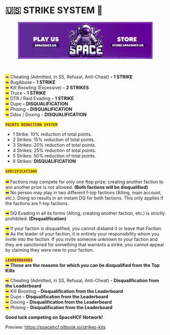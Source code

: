# 🇺🇸 STRIKE SYSTEM 🚫

<figure><img src=".gitbook/assets/image (5).png" alt=""><figcaption></figcaption></figure>

<figure><img src="https://media.discordapp.net/attachments/1191819371543277630/1271237647817244743/BannerSpace.jpg?ex=66b69bd1&#x26;is=66b54a51&#x26;hm=f09b5e12ca8636bd2f3ef7ff218ccd644a59e9a0429ea230fcf6904e610e8591&#x26;=&#x26;format=webp&#x26;width=412&#x26;height=112" alt="" width="563"><figcaption></figcaption></figure>

<mark style="color:purple;">➥</mark> Cheating (Admitted, in SS, Refusal, Anti-Cheat) **-** **1 STRIKE**\
<mark style="color:purple;">➥</mark> BugAbuse **-** **1 STRIKE**\
<mark style="color:purple;">➥</mark> Kill Boosting (Excessive) **-** **2 STRIKES**\
<mark style="color:purple;">➥</mark> Truce **-** **1 STRIKE**\
<mark style="color:purple;">➥</mark> DTR / Raid Evading **-** **1 STRIKE**\
<mark style="color:purple;">➥</mark> Dupe **-** **DISQUALIFICATION**\
<mark style="color:purple;">➥</mark> Phising **-** **DISQUALIFICATION**\
<mark style="color:purple;">➥</mark> Ddox / Doxing **-** **DISQUALIFICATION**

<mark style="color:purple;">**`POINTS REDUCTION SYSTEM`**</mark>

* 1 Strike: 10% reduction of total points.
* 2 Strikes: 15% reduction of total points.
* 3 Strikes: 20% reduction of total points.
* 4 Strikes: 25% reduction of total points.
* 5 Strikes: 50% reduction of total points.
* 6 Strikes: **DISQUALIFICATION**

<mark style="color:purple;">**`SPECIFICATIONS`**</mark>\
\
<mark style="color:blue;">**➟**</mark> Factions may compete for only one ftop prize; creating another faction to win another prize is not allowed. **(Both factions will be disqualified)**\
<mark style="color:blue;">**➟**</mark> No person may play in two different f-top factions (Alting, main account, etc.). Doing so results in an instant DQ for both factions. This only applies if the factions are f-top factions.

<mark style="color:blue;">**➟**</mark> DQ Evading in all its forms (Alting, creating another faction, etc.) is strictly prohibited. **(Disqualification)**

<mark style="color:blue;">**➟**</mark> If your faction is disqualified, you cannot disband it or leave that Faction.\
<mark style="color:blue;">**➟**</mark> As the leader of your faction, it is entirely your responsibility whom you invite into the faction. If you invite someone unknown to your faction and they are sanctioned for something that warrants a strike, you cannot appeal by claiming they were new to your faction.

<mark style="color:purple;">**`LEADERBOARDS`**</mark>\
<mark style="color:blue;">**➟**</mark> **These are the reasons for which you can be disqualified from the Top Kills**

<mark style="color:purple;">➥</mark> Cheating (Admitted, in SS, Refusal, Anti-Cheat) **-** **Disqualification from the Leaderboard**\
<mark style="color:purple;">➥</mark> Kill Boosting **- Disqualification from the Leaderboard**\
<mark style="color:purple;">➥</mark> Dupe **-** **Disqualification from the Leaderboard**\
<mark style="color:purple;">➥</mark> Doxing **-** **Disqualification from the Leaderboard**\
<mark style="color:purple;">➥</mark> Phising **-** **Disqualification from the Leaderboard**

**Good luck competing on SpaceHCF Network!**

Preview: https://spacehcf.gitbook.io/strikes-kits
